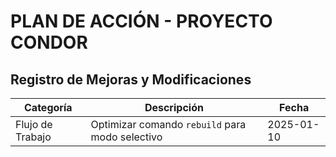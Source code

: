 # PLAN DE ACCIÓN - PROYECTO CONDOR

## Registro de Mejoras y Modificaciones

| Categoría | Descripción | Fecha |
|-----------|-------------|-------|
| Flujo de Trabajo | Optimizar comando `rebuild` para modo selectivo | 2025-01-10 |